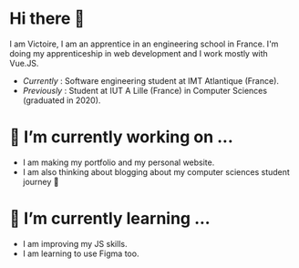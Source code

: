 # Hi there 👋

I am Victoire, I am an apprentice in an engineering school in France. I'm doing my apprenticeship in web development and I work mostly with Vue.JS.

* *Currently* : Software engineering student at IMT Atlantique (France).
* *Previously* : Student at IUT A Lille (France) in Computer Sciences (graduated in 2020).

# 🔭 I’m currently working on ...

* I am making my portfolio and my personal website.
* I am also thinking about blogging about my computer sciences student journey 🤔

# 🌱 I’m currently learning ...

* I am improving my JS skills.
* I am learning to use Figma too.

<!--
**Vic5995/Vic5995** is a ✨ _special_ ✨ repository because its `README.md` (this file) appears on your GitHub profile.

Here are some ideas to get you started:

- 🔭 I’m currently working on ...
- 🌱 I’m currently learning ...
- 👯 I’m looking to collaborate on ...
- 🤔 I’m looking for help with ...
- 💬 Ask me about ...
- 📫 How to reach me: ...
- 😄 Pronouns: ...
- ⚡ Fun fact: ...
-->
